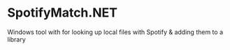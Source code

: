# SpotifyMatch.NET
Windows tool with for looking up local files with Spotify &amp; adding them to a library
